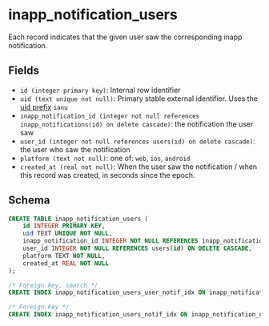 # inapp_notification_users

Each record indicates that the given user saw the corresponding inapp notification.

## Fields

- `id (integer primary key)`: Internal row identifier
- `uid (text unique not null)`: Primary stable external identifier. Uses the
  [uid prefix](../uid_prefixes.md) `ianu`
- `inapp_notification_id (integer not null references inapp_notifications(id) on delete cascade)`:
  the notification the user saw
- `user_id (integer not null references users(id) on delete cascade)`: the user who saw the
  notification
- `platform (text not null)`: one of: `web`, `ios`, `android`
- `created_at (real not null)`: When the user saw the notification / when this record was created,
  in seconds since the epoch.

## Schema

```sql
CREATE TABLE inapp_notification_users (
    id INTEGER PRIMARY KEY,
    uid TEXT UNIQUE NOT NULL,
    inapp_notification_id INTEGER NOT NULL REFERENCES inapp_notifications(id) ON DELETE CASCADE,
    user_id INTEGER NOT NULL REFERENCES users(id) ON DELETE CASCADE,
    platform TEXT NOT NULL,
    created_at REAL NOT NULL
);

/* Foreign key, search */
CREATE INDEX inapp_notification_users_user_notif_idx ON inapp_notification_users(user_id, inapp_notification_id, created_at);

/* Foreign key */
CREATE INDEX inapp_notification_users_notif_idx ON inapp_notification_users(inapp_notification_id);
```
